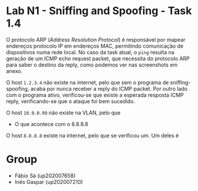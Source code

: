 # Lab N1 - Sniffing and Spoofing - Task 1.4

O protocolo ARP (*Address Resolution Protocol*) é responsável por mapear endereços protocolo IP em endereços MAC, permitindo comunicação de dispositivos numa rede local. No caso da task atual, o `ping` resulta na geração de um ICMP echo request packet, que necessita do protocolo ARP para saber o destino da reply, como podemos ver nas screenshots em anexo.

O host `1.2.3.4` não existe na internet, pelo que sem o programa de sniffing-spoofing, acaba por nunca receber a reply do ICMP packet. Por outro lado com o programa ativo, verificou-se que existe a esperada resposta ICMP reply, verificando-se que o ataque foi bem sucedido. 

O host `10.9.0.99` não existe na VLAN, pelo que

- O que acontece com o 8.8.8.8

O host `8.8.8.8` existe na internet, pelo que se verificou um. Um deles é 

# Group

- Fábio Sá (up202007658)
- Inês Gaspar (up202007210)